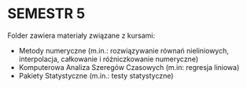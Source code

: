 # SEMESTR 5

Folder zawiera materiały związane z kursami:
- Metody numeryczne (m.in.: rozwiązywanie równań nieliniowych, interpolacja, całkowanie i różniczkowanie numeryczne)
- Komputerowa Analiza Szeregów Czasowych (m.in: regresja liniowa)
- Pakiety Statystyczne (m.in.: testy statystyczne)

